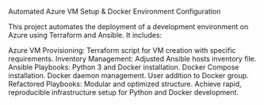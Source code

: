 Automated Azure VM Setup & Docker Environment Configuration

This project automates the deployment of a development environment on Azure using Terraform and Ansible. It includes:

Azure VM Provisioning: Terraform script for VM creation with specific requirements.
Inventory Management: Adjusted Ansible hosts inventory file.
Ansible Playbooks:
Python 3 and Docker installation.
Docker Compose installation.
Docker daemon management.
User addition to Docker group.
Refactored Playbooks: Modular and optimized structure.
Achieve rapid, reproducible infrastructure setup for Python and Docker development.

